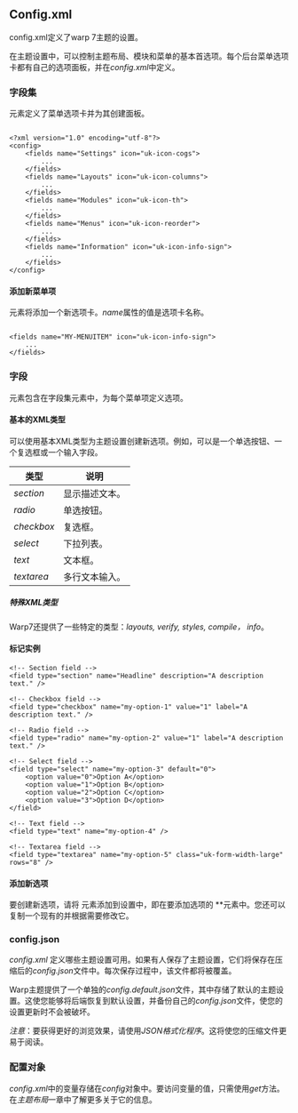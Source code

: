 ## Config.xml

config.xml定义了warp 7主题的设置。

在主题设置中，可以控制主题布局、模块和菜单的基本首选项。每个后台菜单选项卡都有自己的选项面板，并在*config.xml*中定义。

### 字段集

*<fields>* 元素定义了菜单选项卡并为其创建面板。

```

<?xml version="1.0" encoding="utf-8"?>
<config>
    <fields name="Settings" icon="uk-icon-cogs">
        ...
    </fields>
    <fields name="Layouts" icon="uk-icon-columns">
        ...
    </fields>
    <fields name="Modules" icon="uk-icon-th">
        ...
    </fields>
    <fields name="Menus" icon="uk-icon-reorder">
        ...
    </fields>
    <fields name="Information" icon="uk-icon-info-sign">
        ...
    </fields>
</config>

```

#### 添加新菜单项

*<fields>* 元素将添加一个新选项卡。*name*属性的值是选项卡名称。

```

<fields name="MY-MENUITEM" icon="uk-icon-info-sign">
    ...
</fields>

```

### 字段

*<field>* 元素包含在字段集元素中，为每个菜单项定义选项。

#### 基本的XML类型

可以使用基本XML类型为主题设置创建新选项。例如，可以是一个单选按钮、一个复选框或一个输入字段。

|类型|说明|
|------|----------|
|*section*|显示描述文本。|
|*radio*|单选按钮。|
|*checkbox*|复选框。|
|*select*|下拉列表。|
|*text*|文本框。|
|*textarea*|多行文本输入。|

##### 特殊XML类型

Warp7还提供了一些特定的类型：*layouts, verify, styles, compile， info*。

#### 标记实例

```
<!-- Section field -->
<field type="section" name="Headline" description="A description text." />

<!-- Checkbox field -->
<field type="checkbox" name="my-option-1" value="1" label="A description text." />

<!-- Radio field -->
<field type="radio" name="my-option-2" value="1" label="A description text." />

<!-- Select field -->
<field type="select" name="my-option-3" default="0">
    <option value="0">Option A</option>
    <option value="1">Option B</option>
    <option value="2">Option C</option>
    <option value="3">Option D</option>
</field>

<!-- Text field -->
<field type="text" name="my-option-4" />

<!-- Textarea field -->
<field type="textarea" name="my-option-5" class="uk-form-width-large" rows="8" />

```

#### 添加新选项

要创建新选项，请将 *<field>* 元素添加到设置中，即在要添加选项的 *<fields>*元素中。您还可以复制一个现有的并根据需要修改它。

### config.json

*config.xml* 定义哪些主题设置可用。如果有人保存了主题设置，它们将保存在压缩后的*config.json*文件中。每次保存过程中，该文件都将被覆盖。

Warp主题提供了一个单独的*config.default.json*文件，其中存储了默认的主题设置。这使您能够将后端恢复到默认设置，并备份自己的*config.json*文件，使您的设置更新时不会被破坏。

*注意*：要获得更好的浏览效果，请使用*JSON格式化程序*。这将使您的压缩文件更易于阅读。

### 配置对象

*config.xml*中的变量存储在*config*对象中。要访问变量的值，只需使用*get*方法。在*主题布局*一章中了解更多关于它的信息。